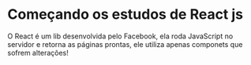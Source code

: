 <h1>Começando os estudos de React js</h2>

<p>O React é um lib desenvolvida pelo Facebook, ela roda JavaScript no servidor e retorna
as páginas prontas, ele utiliza apenas componets que sofrem alterações!    
</p>